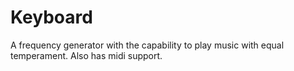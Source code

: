 # Keyboard

A frequency generator with the capability to play music with equal temperament. Also has midi support.
